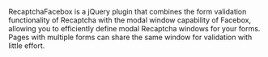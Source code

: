 RecaptchaFacebox is a jQuery plugin that combines the form validation functionality of Recaptcha with the modal window capability of Facebox, allowing you to efficiently define modal Recaptcha windows for your forms. Pages with multiple forms can share the same window for validation with little effort.